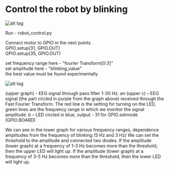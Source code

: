 # Control the robot by blinking
![alt tag](https://github.com/Ildaron/EEGwithRaspberryPI/blob/master/Robot_control/Supplementary%20files/fig.1.jpg "general view")

Run - robot_control.py   

Connect motor to GPIO in the next points  
GPIO.setup(31, GPIO.OUT)  
GPIO.setup(35, GPIO.OUT)  

set frequency range here - "fourier Transform[0:3]"  
set amplitude here - "blinking_value"   
the best value must be found experimentally    

![alt tag](https://github.com/Ildaron/EEGwithRaspberryPI/blob/master/Robot_control/Supplementary%20files/fig.2.jpg "general view")

(upper graph) - EEG signal through pass filter 1-30 Hz. an (upper c) – EEG signal (the part circled in purple from the graph above) received through the Fast Fourier Transform. The red line is the setting for turning on the LED, green lines are the frequency range in which we monitor the signal amplitude. b – LED circled in blue, output - 31 for GPIO.setmode (GPIO.BOARD)  


We can see in the lower graph for  various frequency ranges, dependence amplitudes from the frequency of  blinking (5 Hz and 3 Hz)
We can set the threshold to the amplitude and connected two diodes. If the amplitude (lower graph) at a frequency of 1-3 Hz becomes more than the threshold, then the upper LED will light up.
If the amplitude (lower graph)  at a frequency of 3-5 Hz becomes more than the threshold, then the lower LED will light up.  

